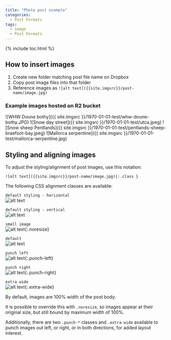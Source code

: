 ```yaml
---
title: "Photo post example"
categories:
  - Post Formats
tags:
  - image
  - Post Formats
---
```

{% include toc.html %}

## How to insert images

1. Create new folder matching post file name on Dropbox
1. Copy post image files into that folder
1. Reference images as `![alt text]({{site.imgsrc}}/post-name/image.jpg)`

### Example images hosted on R2 bucket

![WHW Doune bothy]({{ site.imgsrc }}/1970-01-01-test/whw-doune-bothy.JPG)
![Snow day street]({{ site.imgsrc }}/1970-01-01-test/utca.jpeg)
![Snow sheep Pentlands]({{ site.imgsrc }}/1970-01-01-test/pentlands-sheep-braefoot-bay.jpeg)
![Mallorca serpentine]({{ site.imgsrc }}/1970-01-01-test/mallorca-serpentine.jpg)


## Styling and aligning images

To adjust the styling/alignment of post images, use this notation:
```
![alt text]({{site.imgsrc}}/post-name/image.jpg){:.class }
```

The following CSS alignment classes are available:

`default styling - horizontal`  
![alt text](http://placekitten.com/800/200)

`default styling - vertical`  
![alt text](http://placekitten.com/400/600)

`small image`  
![alt text](http://placekitten.com/400/600){:.noresize}

`default`  
![alt text](http://placekitten.com/800/200)

`punch left`  
![alt text](http://placekitten.com/800/200){:.punch-left}

`punch right`  
![alt text](http://placekitten.com/800/200){:.punch-right}

`extra wide`  
![alt text](http://placekitten.com/1200/200){:.extra-wide}


By default, images are 100% width of the post body.

It is possible to override this with `.noresize`, so images appear at their original size, but still bound by maximum width of 100%.

Additionally, there are two `.punch-*` classes and `.extra-wide` available to punch images out left, or right, or in both directions, for added layout interest.


